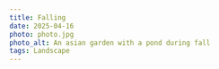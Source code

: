 ```yaml
---
title: Falling
date: 2025-04-16
photo: photo.jpg
photo_alt: An asian garden with a pond during fall
tags: Landscape
---
```

